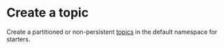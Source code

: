 # Create a topic
Create a partitioned or non-persistent [topics](https://astra.datastax.com/org/bee2add4-3a5b-4818-852d-b235e4690bec/streaming/pulsar-gcp-useast1/tenants/quickstart/topics) in the default namespace for starters.